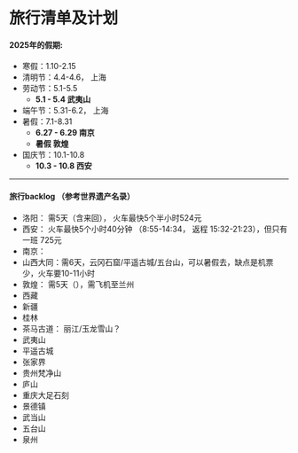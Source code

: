 # 旅行清单及计划

#### 2025年的假期:
- 寒假：1.10-2.15
- 清明节：4.4-4.6， 上海
- 劳动节：5.1-5.5
    - **5.1 - 5.4 武夷山**
- 端午节：5.31-6.2， 上海 
- 暑假：7.1-8.31
    - **6.27 - 6.29 南京**
    - **暑假 敦煌**
- 国庆节：10.1-10.8
    - **10.3 - 10.8 西安**

---

#### 旅行backlog （参考世界遗产名录）
- 洛阳： 需5天（含来回）， 火车最快5个半小时524元
- 西安： 火车最快5个小时40分钟 （8:55-14:34， 返程 15:32-21:23），但只有一班 725元
- 南京： 
- 山西大同：需6天，云冈石窟/平遥古城/五台山，可以暑假去，缺点是机票少，火车要10-11小时
- 敦煌： 需5天（），需飞机至兰州
- 西藏
- 新疆
- 桂林
- 茶马古道： 丽江/玉龙雪山？
- 武夷山
- 平遥古城
- 张家界
- 贵州梵净山
- 庐山
- 重庆大足石刻
- 景德镇
- 武当山
- 五台山
- 泉州